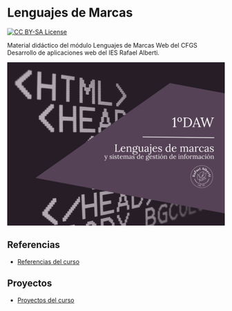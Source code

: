 # Lenguajes de Marcas

<section>
<p>
  <a href="LICENSE">
      <img src="https://img.shields.io/badge/License-CC%20BY--SA%204.0-lightgrey.svg?longCache=true" alt="CC BY-SA License">
    </a>
</p>

Material didáctico del módulo Lenguajes de Marcas Web del CFGS Desarrollo de aplicaciones web del IES Rafael Alberti.

<p>
  <img src="logos/Portada-LMSGI.png" alt="Cover Diseño de Interfaces Web">
</p>
</section>

## Referencias

- [Referencias del curso](https://envasador.github.io/LMSGI/docs/referencias)

## Proyectos
- [Proyectos del curso](https://envasador.github.io/LMSGI/docs/proyectos)
